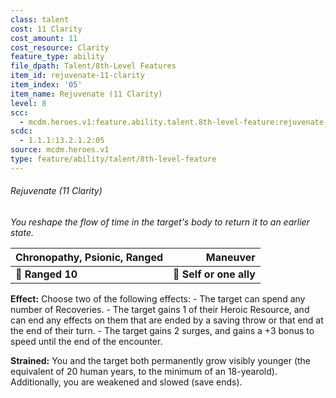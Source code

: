 ```yaml
---
class: talent
cost: 11 Clarity
cost_amount: 11
cost_resource: Clarity
feature_type: ability
file_dpath: Talent/8th-Level Features
item_id: rejuvenate-11-clarity
item_index: '05'
item_name: Rejuvenate (11 Clarity)
level: 8
scc:
  - mcdm.heroes.v1:feature.ability.talent.8th-level-feature:rejuvenate-11-clarity
scdc:
  - 1.1.1:13.2.1.2:05
source: mcdm.heroes.v1
type: feature/ability/talent/8th-level-feature
---
```


###### Rejuvenate (11 Clarity)

*You reshape the flow of time in the target's body to return it to an earlier state.*

| **Chronopathy, Psionic, Ranged** |            **Maneuver** |
| -------------------------------- | ----------------------: |
| **📏 Ranged 10**                 | **🎯 Self or one ally** |

**Effect:** Choose two of the following effects: - The target can spend any number of Recoveries. - The target gains 1 of their Heroic Resource, and can end any effects on them that are ended by a saving throw or that end at the end of their turn. - The target gains 2 surges, and gains a +3 bonus to speed until the end of the encounter.

**Strained:** You and the target both permanently grow visibly younger (the equivalent of 20 human years, to the minimum of an 18-yearold). Additionally, you are weakened and slowed (save ends).
